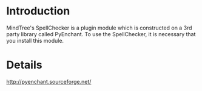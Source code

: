 # Introduction #

MindTree's SpellChecker is a plugin module which is constructed on a 3rd party library called PyEnchant.  To use the SpellChecker, it is necessary that you install this module.

# Details #

http://pyenchant.sourceforge.net/